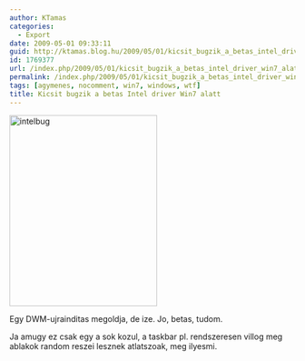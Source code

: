 ```yaml
---
author: KTamas
categories:
  - Export
date: 2009-05-01 09:33:11
guid: http://ktamas.blog.hu/2009/05/01/kicsit_bugzik_a_betas_intel_driver_win7_alatt
id: 1769377
url: /index.php/2009/05/01/kicsit_bugzik_a_betas_intel_driver_win7_alatt/
permalink: /index.php/2009/05/01/kicsit_bugzik_a_betas_intel_driver_win7_alatt/
tags: [agymenes, nocomment, win7, windows, wtf]
title: Kicsit bugzik a betas Intel driver Win7 alatt
---
```


[<img class="aligncenter size-full wp-image-418" title="intelbug" src="http://ktamas.blog.hu/media/image/200905/intelbug.png" alt="intelbug" width="260" height="336" />](http://ktamas.blog.hu/media/image/200905/intelbug.png) 

Egy DWM-ujrainditas megoldja, de ize. Jo, betas, tudom. 

Ja amugy ez csak egy a sok kozul, a taskbar pl. rendszeresen villog meg ablakok random reszei lesznek atlatszoak, meg ilyesmi.
